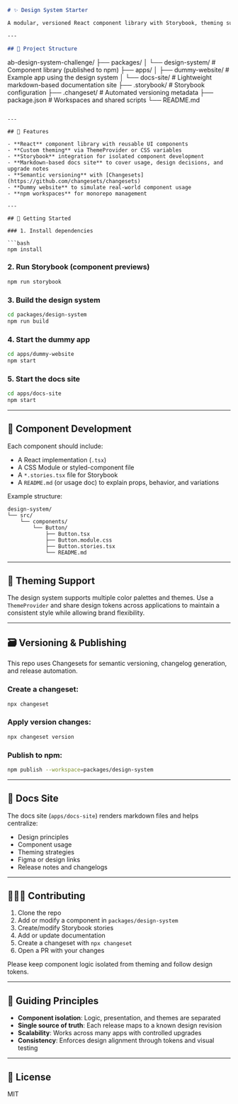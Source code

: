 ```markdown
# ✨ Design System Starter

A modular, versioned React component library with Storybook, theming support, documentation, and a demo app to show components in use. This monorepo is built for scalable frontend development and consistent UI patterns across applications.

---

## 🧱 Project Structure

```

ab-design-system-challenge/
├── packages/
│   └── design-system/      # Component library (published to npm)
├── apps/
│   ├── dummy-website/      # Example app using the design system
│   └── docs-site/          # Lightweight markdown-based documentation site
├── .storybook/             # Storybook configuration
├── .changeset/             # Automated versioning metadata
├── package.json            # Workspaces and shared scripts
└── README.md

````

---

## 🧩 Features

- **React** component library with reusable UI components
- **Custom theming** via ThemeProvider or CSS variables
- **Storybook** integration for isolated component development
- **Markdown-based docs site** to cover usage, design decisions, and upgrade notes
- **Semantic versioning** with [Changesets](https://github.com/changesets/changesets)
- **Dummy website** to simulate real-world component usage
- **npm workspaces** for monorepo management

---

## 🚀 Getting Started

### 1. Install dependencies

```bash
npm install
````

### 2. Run Storybook (component previews)

```bash
npm run storybook
```

### 3. Build the design system

```bash
cd packages/design-system
npm run build
```

### 4. Start the dummy app

```bash
cd apps/dummy-website
npm start
```

### 5. Start the docs site

```bash
cd apps/docs-site
npm start
```

---

## 🧪 Component Development

Each component should include:

* A React implementation (`.tsx`)
* A CSS Module or styled-component file
* A `*.stories.tsx` file for Storybook
* A `README.md` (or usage doc) to explain props, behavior, and variations

Example structure:

```
design-system/
└── src/
    └── components/
        └── Button/
            ├── Button.tsx
            ├── Button.module.css
            ├── Button.stories.tsx
            └── README.md
```

---

## 🎨 Theming Support

The design system supports multiple color palettes and themes. Use a `ThemeProvider` and share design tokens across applications to maintain a consistent style while allowing brand flexibility.

---

## 🗃 Versioning & Publishing

This repo uses Changesets for semantic versioning, changelog generation, and release automation.

### Create a changeset:

```bash
npx changeset
```

### Apply version changes:

```bash
npx changeset version
```

### Publish to npm:

```bash
npm publish --workspace=packages/design-system
```

---

## 📖 Docs Site

The docs site (`apps/docs-site`) renders markdown files and helps centralize:

* Design principles
* Component usage
* Theming strategies
* Figma or design links
* Release notes and changelogs

---

## 🧑‍🤝‍🧑 Contributing

1. Clone the repo
2. Add or modify a component in `packages/design-system`
3. Create/modify Storybook stories
4. Add or update documentation
5. Create a changeset with `npx changeset`
6. Open a PR with your changes

Please keep component logic isolated from theming and follow design tokens.

---

## 🧠 Guiding Principles

* **Component isolation**: Logic, presentation, and themes are separated
* **Single source of truth**: Each release maps to a known design revision
* **Scalability**: Works across many apps with controlled upgrades
* **Consistency**: Enforces design alignment through tokens and visual testing

---

## 📎 License

MIT

